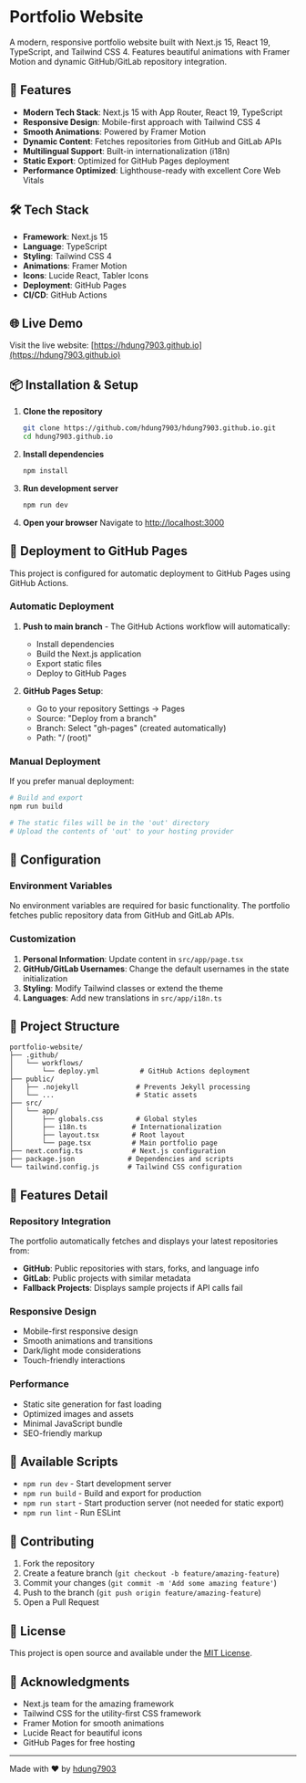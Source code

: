 # Portfolio Website

A modern, responsive portfolio website built with Next.js 15, React 19, TypeScript, and Tailwind CSS 4. Features beautiful animations with Framer Motion and dynamic GitHub/GitLab repository integration.

## 🚀 Features

- **Modern Tech Stack**: Next.js 15 with App Router, React 19, TypeScript
- **Responsive Design**: Mobile-first approach with Tailwind CSS 4
- **Smooth Animations**: Powered by Framer Motion
- **Dynamic Content**: Fetches repositories from GitHub and GitLab APIs
- **Multilingual Support**: Built-in internationalization (i18n)
- **Static Export**: Optimized for GitHub Pages deployment
- **Performance Optimized**: Lighthouse-ready with excellent Core Web Vitals

## 🛠️ Tech Stack

- **Framework**: Next.js 15
- **Language**: TypeScript
- **Styling**: Tailwind CSS 4
- **Animations**: Framer Motion
- **Icons**: Lucide React, Tabler Icons
- **Deployment**: GitHub Pages
- **CI/CD**: GitHub Actions

## 🌐 Live Demo

Visit the live website: [https://hdung7903.github.io](https://hdung7903.github.io)

## 📦 Installation & Setup

1. **Clone the repository**
   ```bash
   git clone https://github.com/hdung7903/hdung7903.github.io.git
   cd hdung7903.github.io
   ```

2. **Install dependencies**
   ```bash
   npm install
   ```

3. **Run development server**
   ```bash
   npm run dev
   ```

4. **Open your browser**
   Navigate to [http://localhost:3000](http://localhost:3000)

## 🚀 Deployment to GitHub Pages

This project is configured for automatic deployment to GitHub Pages using GitHub Actions.

### Automatic Deployment

1. **Push to main branch** - The GitHub Actions workflow will automatically:
   - Install dependencies
   - Build the Next.js application
   - Export static files
   - Deploy to GitHub Pages

2. **GitHub Pages Setup**:
   - Go to your repository Settings → Pages
   - Source: "Deploy from a branch"
   - Branch: Select "gh-pages" (created automatically)
   - Path: "/ (root)"

### Manual Deployment

If you prefer manual deployment:

```bash
# Build and export
npm run build

# The static files will be in the 'out' directory
# Upload the contents of 'out' to your hosting provider
```

## 🔧 Configuration

### Environment Variables

No environment variables are required for basic functionality. The portfolio fetches public repository data from GitHub and GitLab APIs.

### Customization

1. **Personal Information**: Update content in `src/app/page.tsx`
2. **GitHub/GitLab Usernames**: Change the default usernames in the state initialization
3. **Styling**: Modify Tailwind classes or extend the theme
4. **Languages**: Add new translations in `src/app/i18n.ts`

## 📁 Project Structure

```
portfolio-website/
├── .github/
│   └── workflows/
│       └── deploy.yml          # GitHub Actions deployment
├── public/
│   ├── .nojekyll              # Prevents Jekyll processing
│   └── ...                    # Static assets
├── src/
│   └── app/
│       ├── globals.css        # Global styles
│       ├── i18n.ts           # Internationalization
│       ├── layout.tsx        # Root layout
│       └── page.tsx          # Main portfolio page
├── next.config.ts            # Next.js configuration
├── package.json             # Dependencies and scripts
└── tailwind.config.js       # Tailwind CSS configuration
```

## 🌟 Features Detail

### Repository Integration

The portfolio automatically fetches and displays your latest repositories from:
- **GitHub**: Public repositories with stars, forks, and language info
- **GitLab**: Public projects with similar metadata
- **Fallback Projects**: Displays sample projects if API calls fail

### Responsive Design

- Mobile-first responsive design
- Smooth animations and transitions
- Dark/light mode considerations
- Touch-friendly interactions

### Performance

- Static site generation for fast loading
- Optimized images and assets
- Minimal JavaScript bundle
- SEO-friendly markup

## 📜 Available Scripts

- `npm run dev` - Start development server
- `npm run build` - Build and export for production
- `npm run start` - Start production server (not needed for static export)
- `npm run lint` - Run ESLint

## 🤝 Contributing

1. Fork the repository
2. Create a feature branch (`git checkout -b feature/amazing-feature`)
3. Commit your changes (`git commit -m 'Add some amazing feature'`)
4. Push to the branch (`git push origin feature/amazing-feature`)
5. Open a Pull Request

## 📄 License

This project is open source and available under the [MIT License](LICENSE).

## 🙏 Acknowledgments

- Next.js team for the amazing framework
- Tailwind CSS for the utility-first CSS framework
- Framer Motion for smooth animations
- Lucide React for beautiful icons
- GitHub Pages for free hosting

---

Made with ❤️ by [hdung7903](https://github.com/hdung7903)
